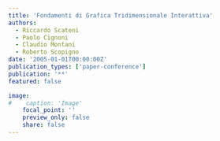 ```yaml
---
title: 'Fondamenti di Grafica Tridimensionale Interattiva'
authors:
  - Riccardo Scateni
  - Paolo Cignoni
  - Claudio Montani
  - Roberto Scopigno
date: '2005-01-01T00:00:00Z'
publication_types: ['paper-conference']
publication: '**'
featured: false

image:
#    caption: 'Image'
    focal_point: ''
    preview_only: false
    share: false
---
```

